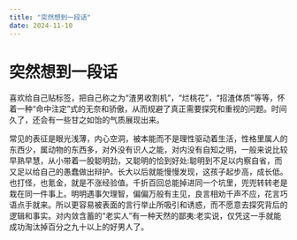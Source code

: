 ```yaml
---
title: "突然想到一段话"
date: 2024-11-10
---
```

# 突然想到一段话
喜欢给自己贴标签，把自己称之为“渣男收割机”，“烂桃花”，“招渣体质”等等，怀着一种“命中注定”式的无奈和骄傲，从而规避了真正需要探究和重视的问题。时间久了，还会有一些甘之如饴的气质展现出来。

常见的表征是眼光浅薄，内心空洞，被本能而不是理性驱动着生活，性格里属人的东西少，属动物的东西多，对外没有识人之能，对内没有自知之明，一般来说比较早熟早慧，从小带着一股聪明劲，又聪明的恰到好处:聪明到不足以内察自省，而又足以给自己的愚蠢做出辩护。长大以后就能慢慢发现，这孩子起步高，成长低。也打怪，也氪金，就是不涨经验值。千折百回总能掉进同一个坑里，兜兜转转老是栽在同一件事上。明明遇事欠理智，偏偏万般有主见，良言相劝千声不应，花言巧语点手就来。所以更容易被表面的言行举止所吸引和诱惑，而不愿意去探究背后的逻辑和事实。对内敛含蓄的“老实人”有一种天然的鄙夷:老实说，仅凭这一手就能成功淘汰掉百分之九十以上的好男人了。
